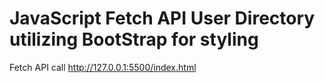 # JavaScript Fetch API User Directory utilizing BootStrap for styling
Fetch API call
http://127.0.0.1:5500/index.html
